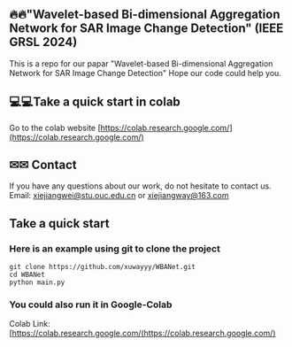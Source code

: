 ##  🔥🔥"Wavelet-based Bi-dimensional Aggregation Network for SAR Image Change Detection" (IEEE GRSL 2024)
This is a repo for our papar "Wavelet-based Bi-dimensional Aggregation Network for SAR Image Change Detection"
Hope our code could help you. 
 
##  💻💻Take a quick start in colab
Go to the colab website [https://colab.research.google.com/](https://colab.research.google.com/)

## ✉✉ Contact
If you have any questions about our work, do not hesitate to contact us.
Email: [xiejiangwei@stu.ouc.edu.cn](xiejiangwei@stu.ouc.edu.cn) or [xiejiangway@163.com](xiejiangway@163.com)


## Take a quick start
### Here is an example using git to clone the project
```
git clone https://github.com/xuwayyy/WBANet.git
cd WBANet
python main.py
```
### You could also run it in Google-Colab
Colab Link: [https://colab.research.google.com/(https://colab.research.google.com/)

